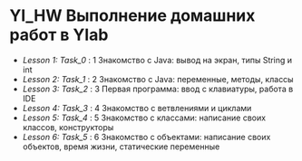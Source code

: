# Yl_HW Выполнение домашних работ в Ylab
* _Lesson 1: Task_0_ : 1 Знакомство с Java: вывод на экран, типы String и int
* _Lesson 2: Task_1_ : 2 Знакомство с Java: переменные, методы, классы
* _Lesson 3: Task_2_ : 3 Первая программа: ввод с клавиатуры, работа в IDE
* _Lesson 4: Task_3_ : 4 Знакомство с ветвлениями и циклами
* _Lesson 5: Task_4_ : 5 Знакомство с классами: написание своих классов, конструкторы
* _Lesson 6: Task_5_ : 6 Знакомство с объектами: написание своих объектов, время жизни, статические переменные